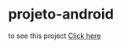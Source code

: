 # projeto-android
 
to see this project <a href="eomathias.github.io/projeto-android">Click here</a>